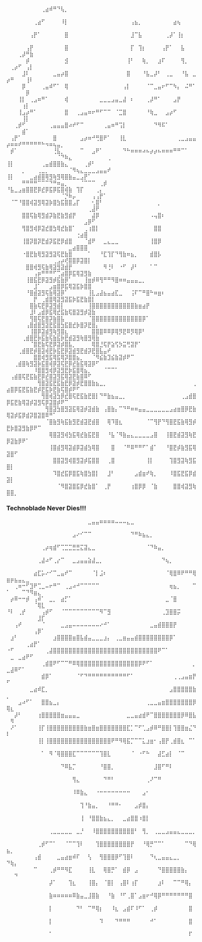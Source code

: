 ⠀⠀⠀⠀⠀⠀⠀⠀⠀⢀⣴⠾⠛⠙⢧⡀⠀⠀⠀⠀⠀⠀⠀⠀⠀⠀⠀⠀⠀⠀⠀⠀⠀⠀⠀⠀⠀⠀⠀⠀⠀⠀⠀⠀⠀⠀⠀⠀⠀⠀⠀⠀⠀⠀⠀⠀⠀⠀⠀⠀⠀⠀⠀⠀⠀⠀⠀⠀⠀⠀⠀⠀⠀⠀⠀⠀
⠀⠀⠀⠀⠀⠀⠀⢀⣴⠋⠀⠀⠀⠀⠸⡇⠀⠀⠀⠀⠀⠀⠀⠀⠀⠀⠀⠀⠀⠀⠀⠀⢠⣦⡀⠀⠀⠀⠀⠀⠀⠀⠀⣴⢦⠀⠀⠀⠀⠀⠀⠀⠀⠀⠀⠀⠀⠀⠀⠀⠀⠀⠀⠀⠀⠀⠀⠀⠀⠀⠀⠀⠀⠀⠀⠀
⠀⠀⠀⠀⠀⠀⢠⡟⠁⠀⠀⠀⠀⠀⠀⣿⠀⠀⠀⠀⠀⠀⠀⠀⠀⠀⠀⠀⠀⠀⠀⠀⣸⠉⣧⠀⠀⠀⠀⠀⠀⢀⡼⠁⢸⡆⠀⠀⠀⠀⠀⠀⠀⠀⠀⠀⠀⠀⠀⠀⠀⠀⠀⠀⠀⠀⠀⠀⠀⠀⠀⠀⠀⠀⠀⠀
⠀⠀⠀⠀⠀⢠⡟⠀⠀⠀⠀⠀⠀⠀⠀⣿⠀⠀⠀⠀⠀⠀⠀⠀⠀⠀⠀⠀⠀⠀⠀⠀⡏⠀⢹⡆⠀⠀⠀⠀⢠⡟⠁⠀⠀⣧⠀⠀⠀⠀⠀⠀⢀⡼⠛⣷⠀⠀⠀⠀⠀⠀⠀⠀⠀⠀⠀⠀⠀⠀⠀⠀⠀⠀⠀⠀
⠀⠀⠀⠀⠀⡾⠀⠀⠀⠀⠀⠀⠀⠀⠀⣺⠀⠀⠀⠀⠀⠀⠀⠀⠀⠀⠀⠀⠀⠀⠀⢸⠃⠀⠀⢷⡀⠀⠀⣰⠏⠀⠀⠀⠀⢻⡀⠀⠀⠀⢀⡴⠋⠀⢠⡇⠀⠀⠀⠀⠀⠀⠀⠀⠀⠀⠀⠀⠀⠀⠀⠀⠀⠀⠀⠀
⠀⠀⠀⠀⣸⠇⠀⠀⠀⠀⠀⠀⣀⣤⡴⣿⠀⠀⠀⠀⠀⠀⠀⠀⠀⠀⠀⠀⠀⠀⠀⣿⠀⠀⠀⠘⣧⣀⡼⠃⠀⢀⣀⠀⠀⠘⣧⠀⣀⡴⠛⠀⠀⠀⢸⠇⠀⠀⠀⠀⠀⠀⠀⠀⠀⠀⠀⠀⠀⠀⠀⠀⠀⠀⠀⠀
⠀⠀⠀⠀⡿⠀⠀⠀⠀⢀⣤⠾⠋⠁⠀⢿⠀⠀⠀⠀⠀⠀⠀⠀⠀⠀⠀⠀⠀⠀⢠⡇⠀⠀⠀⠀⠈⠉⣀⣤⠖⠋⠉⠳⡄⠀⠬⠛⠁⠀⠀⠀⠀⠀⡿⠀⠀⠀⠀⠀⠀⠀⠀⠀⠀⠀⠀⠀⠀⠀⠀⠀⠀⠀⠀⠀
⠀⠀⠀⢸⡇⠀⢀⣠⠶⠛⠁⠀⠀⠀⠀⢾⠀⠀⠀⠀⠀⠀⠀⠀⣀⣀⣀⣠⣤⣀⣼⠀⠆⠀⠀⠀⢀⡼⠛⠁⠀⠀⠀⣠⡟⠀⠀⠀⠀⠀⠀⠀⠀⢰⡇⠀⠀⠀⠀⠀⠀⠀⠀⠀⠀⠀⠀⠀⠀⠀⠀⠀⠀⠀⠀⠀
⠀⠀⠀⢸⣠⡴⠛⠁⠀⠀⠀⠀⠀⠀⠀⣿⠀⠀⢀⣠⣤⠶⠖⠛⠋⠉⠉⠀⠈⣉⣿⠀⠀⠀⠀⠀⠘⢷⣀⠀⠀⣠⡴⠋⠀⠀⠀⠀⠀⠀⠀⠀⠀⢸⡇⠀⠀⠀⠀⠀⠀⠀⠀⠀⠀⠀⠀⠀⠀⠀⠀⠀⠀⠀⠀⠀
⠀⠀⢀⡾⠋⠀⠀⠀⠀⠀⠀⢀⣤⣤⣤⣿⠴⠞⠋⠉⠀⠀⠀⠀⠀⢀⣤⠶⠛⢩⡇⠀⠀⠀⠀⠀⠀⠀⠙⠻⠯⠁⠀⠀⠀⠀⠀⠀⠀⠀⠀⠀⠀⣾⠁⠀⠀⠀⠀⠀⠀⠀⠀⠀⠀⠀⠀⠀⠀⠀⠀⠀⠀⠀⠀⠀
⠀⢠⡟⠁⠀⠀⠀⠀⠀⠀⠀⠀⣿⠀⠀⠀⠀⠀⠀⣠⡴⠶⠚⢛⣿⠟⠁⠀⠀⢸⣇⠀⠀⠀⠀⠀⠀⠀⠀⠀⠀⠀⠀⠀⢀⣀⣠⣤⣤⡴⠶⠶⠞⠛⠛⠛⠛⠛⠓⠲⠶⢦⣤⡀⠀⠀⠀⠀⠀⠀⠀⠀⠀⠀⠀⠀
⠀⡾⠁⠀⠀⠀⠀⠀⠀⠀⠀⠀⢘⣧⡀⠀⠀⠀⠀⠉⠀⠀⣠⠟⠁⠀⠀⠀⠀⠀⠙⠓⠶⠶⠶⠴⠦⡴⡴⠦⠶⠶⠶⠛⠛⠉⠁⠀⠀⠀⠀⠀⠀⠀⠀⠀⠀⠀⠀⠀⠀⠀⠈⠙⠷⣄⠀⠀⠀⠀⠀⠀⠀⠀⠀⢀
⢸⡇⠀⠀⠀⠀⠀⠀⠀⢀⣤⣾⣿⣿⣷⣄⠀⠀⠀⠀⢀⡾⠃⠀⠀⠀⠀⠀⠀⠀⠀⠀⠀⠀⠀⠀⠀⠀⠀⠀⠀⠀⠀⠀⠀⠀⠀⠀⠀⠀⠀⠀⠀⡀⠀⠀⠀⢀⣀⡀⠀⠀⠀⠀⠀⠈⠻⢦⣄⣀⣀⣀⣠⣤⣤⠞
⢸⡇⠀⠀⠀⠀⣀⣴⣾⣿⢿⣻⢷⣻⢿⣿⣷⣤⣀⣠⡟⠁⠀⠀⠀⠀⠀⠀⠀⠀⠀⠀⠀⠀⠀⠀⠀⠀⠀⠀⠀⠀⠀⠀⠀⠀⠀⠀⠀⠀⠀⠀⠀⠛⠛⠛⠛⠉⠉⠉⠙⠛⠶⣤⡀⠀⠀⠀⠈⠉⠉⠉⠀⢀⡾⠀
⠘⣧⣀⣠⣶⣿⣿⣟⡿⣞⡿⣯⡿⣯⣿⢾⣷⠀⢹⡏⠀⠀⠀⢀⡄⠀⠀⠀⠀⠀⠀⠀⠀⠀⠀⠀⠀⠀⠀⠀⠀⠀⠀⠀⠀⠀⠀⠀⠀⠀⠀⠀⠀⠀⠀⠀⠀⠀⠀⠀⠀⠀⠀⠈⡙⠷⡤⠀⠀⠀⠀⢠⢠⡟⠁⠀
⠀⠈⠉⠘⣿⣿⢾⣽⣻⢿⣽⡷⣿⣳⣯⣿⣿⣠⡏⠀⠀⠀⢂⣿⠃⠀⠀⠀⠀⠀⠀⠀⠀⠀⠀⠀⠀⠀⠀⡀⠀⠀⠀⠀⠀⠀⠀⠀⠀⠀⠀⠀⠀⠀⠀⠀⠀⠀⠀⠀⠀⠀⠀⠀⠀⠀⠀⠀⠀⠀⢀⣼⠟⠀⠀⠀
⠀⠀⠀⠀⣿⣿⢯⣷⢿⣻⣾⡽⣷⣟⣷⣻⣾⡟⠀⠀⠀⠀⣼⡿⠀⠀⠀⠀⠀⠀⠀⠀⠀⠀⠀⠀⠀⠠⢤⣿⠆⠀⠀⠀⠀⠀⠀⠀⠀⠀⠀⠀⠀⠀⠀⠀⠀⠀⠀⠀⠀⠀⠀⠀⠀⠀⠀⠀⠀⣠⡿⠋⠀⠀⠀⠀
⠀⠀⠀⠀⢻⣿⣻⢾⡿⣽⣞⣿⣳⢿⣞⣷⣿⠁⠀⠀⢀⢰⣿⡇⠀⠀⠀⠀⠀⠀⠀⠀⠀⠀⠀⠀⠀⠀⣿⣿⠀⠀⠀⠀⠀⠀⠀⠀⠀⠀⠀⠀⠀⠀⠀⠀⠀⠀⠀⠀⠀⠀⠀⠀⠀⠀⠀⢐⣴⣿⠀⠀⠀⠀⠀⠀
⠀⠀⠀⠀⢸⣿⡽⣿⡽⣟⣾⡽⣯⣟⡿⣾⣿⠀⠀⠀⠈⣾⠟⠀⠀⣀⣄⣀⣀⠀⠀⠀⠀⠀⠀⠀⠀⢸⣿⡿⠀⠀⠀⠀⠀⠀⠀⠀⠀⠀⠀⠀⠀⠀⠀⠀⠀⠀⠀⠀⠀⠀⠀⠀⠀⣀⣴⣿⣿⣿⠀⠀⠀⠀⠀⠀
⠀⠀⠀⠀⠐⣿⣟⣷⢿⣻⣽⣻⣽⢯⣟⣷⣿⠀⠀⠀⠀⠁⠀⠀⠘⣏⢹⡏⠙⢻⣷⠶⣦⡀⠀⠀⠀⣾⣿⡧⠀⠀⠀⠀⠀⠀⠀⠀⠀⠀⠀⠀⠀⠀⠀⠀⠀⠀⠀⠀⠀⢀⣠⡴⢞⣿⣿⡿⣽⣿⡇⠀⠀⠀⠀⠀
⠀⠀⠀⠀⠀⣿⣿⢾⣻⢯⣷⢿⣽⣻⣽⣾⡟⠀⠀⠀⠀⠀⠀⠀⠀⠻⢘⠇⠀⠐⠋⠀⡼⠃⠀⠀⠀⠁⠉⠀⠀⠀⠀⠀⠀⠀⠀⠀⠀⠀⠀⠀⠀⠀⠀⠀⢠⡶⠛⠛⠛⠋⢉⣴⣿⡿⣯⢿⣽⣻⣷⠀⠀⠀⠀⠀
⠀⠀⠀⠀⠀⢸⣿⣯⣟⡿⣽⣻⡾⣯⣷⡿⠁⠀⠀⠀⢸⣶⡾⠿⢻⠛⠛⠻⣿⠶⠶⣤⣤⣤⣀⡀⠀⠀⠀⠀⠀⠀⠀⠀⠀⠀⠀⠀⠀⠀⠀⠀⠀⠀⠀⠀⣸⠁⠀⠀⣠⣶⣿⡿⣯⢿⣽⣯⡷⣿⣿⠀⠀⠀⠀⠀
⠀⠀⠀⠀⠀⠘⣿⣾⣽⣻⢯⣷⢿⣽⡿⠁⠀⠀⠀⠀⠀⢸⣇⣠⣼⣦⣤⣴⣏⣀⠀⠀⢨⠏⠉⠛⣿⠓⠶⣶⠆⠀⠀⠀⠀⠀⠀⠀⠀⠀⠀⠀⠀⠀⠀⠀⡟⠀⢀⣾⣿⢿⣽⣻⣽⣯⡷⣯⣟⣷⣿⡇⠀⠀⠀⠀
⠀⠀⠀⠀⠀⠀⣿⣷⢯⣟⡿⣽⣻⣾⡇⠀⠀⠀⠀⠀⠀⢸⣿⣿⣿⣿⣿⣿⣿⣿⣿⣿⣿⣷⣶⣴⡟⠀⠀⠀⠀⠀⠀⠀⠀⠀⠀⠀⠀⠀⠀⠀⠀⠀⠀⣸⠇⣠⣾⡿⣯⢿⣞⣯⣷⢯⣿⣽⣻⡾⣽⣷⠀⠀⠀⠀
⠀⠀⠀⠀⠀⠀⢻⣿⢯⣟⣿⡽⣷⣿⣧⠀⠀⠀⠀⠀⠀⠈⣿⣿⣿⣿⣿⣿⣿⣿⣿⣿⣿⣿⣿⡿⠁⠀⠀⠀⠀⠀⠀⠀⠀⠀⠀⠀⠀⠀⠀⠀⠀⠀⢠⣿⣾⣿⣻⣽⣟⣯⣿⣳⣯⣿⣞⡷⣿⡽⣟⣿⡄⠀⠀⠀
⠀⠀⠀⠀⠀⠀⢸⣿⡿⣽⣾⣻⢷⣻⣿⣆⠀⠀⠀⠀⠀⠀⣿⣿⣿⠿⠿⡿⢿⡻⣟⠿⡻⢿⡿⠃⠀⠀⠀⠀⠀⠀⠀⠀⠀⠀⠀⠀⠀⠀⠀⠀⠀⢀⣾⣿⣟⡷⣯⣷⢯⣷⣯⡷⣟⣾⣽⣻⢷⣿⣻⢿⣷⠀⠀⠀
⠀⠀⠀⠀⠀⠀⠈⣿⣟⣷⢯⣟⡿⣽⡾⣿⣧⡀⠀⠀⠀⠀⢿⣿⣘⢯⡟⣵⢫⡳⣭⢛⣽⡟⠁⠀⠀⠀⠀⠀⠀⠀⠀⠀⠀⠀⠀⠀⠀⠀⠀⠀⢀⣾⣿⣟⡾⣿⣽⢾⣟⡷⣯⣟⡿⣽⣾⣻⣟⣾⡽⣟⣿⣧⣤⠞
⠀⠀⠀⠀⠀⠀⠀⣿⣿⢾⣻⣯⢿⣯⢿⡽⣿⣿⣦⡀⠀⠀⠈⠻⣮⣷⣹⣮⣷⣽⡾⠟⠉⠀⠀⠀⠀⠀⠀⠀⠀⠀⠀⠀⠀⠀⠀⠀⠀⠀⠀⢀⣾⣿⢷⣻⣽⡷⣯⣿⢾⡿⣽⢯⣟⡿⣞⣷⣯⢿⣽⡿⠋⠀⠀⠀
⠀⠀⠀⠀⠀⠀⠀⠸⣿⣿⣻⢾⡿⣽⣻⣟⡷⣯⣿⢿⣦⡀⠀⠀⠀⠈⠉⠉⠁⠀⠀⠀⠀⠀⠀⠀⠀⠀⠀⠀⠀⠀⠀⠀⠀⠀⠀⠀⠀⠀⢠⣾⣿⢯⣟⣯⣷⣟⡿⣞⣿⣽⣻⣯⢿⣽⣟⣷⣿⠿⠋⠀⠀⠀⠀⠀
⠀⠀⠀⠀⠀⠀⠀⠀⢻⣿⣽⣯⣟⣯⣷⣟⡿⣽⡾⣟⣿⣿⣷⣦⣀⡀⠀⠀⠀⠀⠀⠀⠀⠀⠀⠀⠀⠀⠀⠀⠀⠀⠀⠀⠀⠀⠀⠀⢀⣴⣿⡿⣯⣟⣯⣷⣟⡾⣟⣯⡷⣟⣷⢯⣿⡾⠟⠋⠀⠀⠀⠀⠀⠀⠀⠀
⠀⠀⠀⠀⠀⠀⠀⠀⠀⢻⣿⢾⣽⣳⡿⣞⣿⢯⣟⣯⣷⣟⣿⡇⠙⠛⣷⣦⣤⣀⡀⠀⠀⠀⠀⠀⠀⠀⠀⠀⠀⠀⠀⠀⠀⢀⣠⣾⣿⡿⣯⣟⣷⢿⣽⡾⣽⣻⢯⡿⣽⣿⡾⠟⠉⠀⠀⠀⠀⠀⠀⠀⠀⠀⠀⠀
⠀⠀⠀⠀⠀⠀⠀⠀⠀⠀⢻⣿⣽⣳⣿⣻⣽⣯⢿⣽⡾⣽⣾⣷⠀⢠⣿⣷⡄⠉⠙⠛⠶⠶⣤⣤⣀⣀⣀⣀⣀⣀⣠⣴⣶⣿⡿⣟⣷⢿⣽⡾⣯⡿⣾⡽⣿⣽⣿⠿⠛⠁⠀⠀⠀⠀⠀⠀⠀⠀⠀⠀⠀⠀⠀⠀
⠀⠀⠀⠀⠀⠀⠀⠀⠀⠀⠈⣿⣷⣻⢷⣯⣷⣻⣟⣾⣽⣟⣾⣿⠀⠀⢿⠹⣿⣆⠀⠀⠀⠀⠀⠀⠈⠉⢻⡟⠙⢻⣿⣟⣯⣷⢿⣻⡾⣟⡷⣿⣽⣻⣷⡿⠟⠉⠀⠀⠀⠀⠀⠀⠀⠀⠀⠀⠀⠀⠀⠀⠀⠀⠀⠀
⠀⠀⠀⠀⠀⠀⠀⠀⠀⠀⠀⢿⣿⣽⣻⢾⣳⣯⢿⣞⣷⣯⣟⣿⠀⠀⠘⣧⠈⠻⣷⣤⣄⣀⣀⣀⣀⣠⣿⠀⠀⢸⣿⣟⣾⣽⣻⢷⣟⡿⣽⣷⡿⠟⠁⠀⠀⠀⠀⠀⠀⠀⠀⠀⠀⠀⠀⠀⠀⠀⠀⠀⠀⠀⠀⠀
⠀⠀⠀⠀⠀⠀⠀⠀⠀⠀⠀⢸⣿⣾⣻⢿⣽⣾⡿⣽⣾⣳⢿⣿⠀⠀⠀⣿⠀⠀⠈⠛⠿⠛⠛⠋⠁⣾⠁⠀⠀⠘⣿⣟⡾⣷⣻⣯⢿⣽⣿⠋⠀⠀⠀⠀⠀⠀⠀⠀⠀⠀⠀⠀⠀⠀⠀⠀⠀⠀⠀⠀⠀⠀⠀⠀
⠀⠀⠀⠀⠀⠀⠀⠀⠀⠀⠀⠀⣿⣿⣽⣻⢾⣿⣻⣽⡾⣯⣿⣿⠀⠀⢀⣿⠀⠀⠀⠀⠀⠀⠀⠀⢸⡇⠀⠀⠀⠀⢹⣿⣻⣽⢷⣻⣯⣿⡇⠀⠀⠀⠀⠀⠀⠀⠀⠀⠀⠀⠀⠀⠀⠀⠀⠀⠀⠀⠀⠀⠀⠀⠀⠀
⠀⠀⠀⠀⠀⠀⠀⠀⠀⠀⠀⠀⠹⣿⣞⣯⡿⣿⣯⢷⣿⣳⣿⡇⠀⠀⣸⠃⠀⠀⠀⠀⠀⣠⣾⣶⠞⢷⡀⠀⠀⠀⠸⣿⣯⣟⣯⡿⣾⣽⡇⠀⠀⠀⠀⠀⠀⠀⠀⠀⠀⠀⠀⠀⠀⠀⠀⠀⠀⠀⠀⠀⠀⠀⠀⠀
⠀⠀⠀⠀⠀⠀⠀⠀⠀⠀⠀⠀⠀⠈⠻⣿⣽⣿⣯⡿⣞⣷⣿⠁⠀⢀⡟⠀⠀⠀⠀⠀⢰⣿⡿⡿⠀⠈⣷⠀⠀⠀⠀⣿⣿⢾⣽⣻⢷⣿⣿⡀⠀⠀⠀⠀⠀⠀⠀⠀⠀⠀⠀⠀⠀⠀⠀⠀⠀⠀⠀⠀⠀⠀⠀⠀
### Technoblade Never Dies!!!

⠀⠀⠀⠀⠀⠀⠀⠀⠀⠀⠀⠀⠀⠀⠀⠀⠀⠀⠀⠀⠀⣀⣤⣤⠶⠶⠶⠶⠤⠤⠤⣄⣀⠀⠀⠀⠀⠀⠀⠀⠀⠀⠀⠀⠀⠀⠀⠀⠀⠀⠀⠀⠀⠀⠀⠀⠀⠀⠀
⠀⠀⠀⠀⠀⠀⠀⠀⠀⠀⠀⠀⠀⠀⠀⠀⠀⣠⠔⠊⠉⠉⠀⠀⠀⠀⠀⠀⠀⠀⠀⠀⠙⠛⠷⣦⣄⡀⠀⠀⠀⠀⠀⠀⠀⠀⠀⠀⠀⠀⠀⠀⠀⠀⠀⠀⠀⠀⠀
⠀⠀⠀⠀⠀⠀⠀⠀⠀⢀⡴⢶⣾⠋⢉⣉⣉⣛⣛⣍⣽⣄⣀⠀⠀⠀⠀⠀⠀⠀⠀⠀⠀⠀⠀⠀⠈⠙⠷⣤⡀⠀⠀⠀⠀⠀⠀⠀⠀⠀⠀⠀⠀⠀⠀⠀⠀⠀⠀
⠀⠀⠀⠀⠀⠀⠀⠀⢀⣼⠴⠋⢀⡔⠉⠀⠀⣀⣠⣤⣤⣵⣼⣀⡀⠀⠀⠀⠀⠀⠀⠀⠀⠀⠀⠀⠀⠀⠀⠀⠙⢦⡀⠀⠀⠀⠀⠀⠀⠀⠀⠀⠀⠀⠀⠀⠀⠀⠀
⠀⠀⠀⠀⠀⠀⠀⣴⣏⡥⠔⠊⠉⣀⣤⠞⠉⠀⠀⠀⠀⠀⠈⡇⣨⠆⠀⠀⠀⠀⠀⠀⠀⠀⠀⠀⠀⠀⠀⠀⠀⠈⢿⣿⠿⠟⠛⠛⢿⣶⡶⣦⣤⣄⣀⠀⠀⠀⠀
⠀⠀⢀⠶⠒⠋⣹⠟⢉⣀⠤⠖⠛⠉⠀⢀⣠⠴⠚⠉⠉⠉⠉⠉⠀⠀⠀⠀⠀⠀⠀⠀⠀⠀⠀⠀⠀⠀⠀⠀⠀⠀⢶⣦⡀⠀⠀⠀⠉⠁⠀⠀⠀⠉⠙⠻⣶⣄⠀
⠀⡴⠿⠒⠒⡾⠀⢠⠾⠁⠀⣀⡀⠀⣴⡋⠁⠀⠀⠀⠀⠀⠀⠀⠀⠀⠀⠀⠀⠀⠀⠀⠀⠀⠀⠀⠀⠀⠀⠀⠀⣀⠈⣿⠀⠀⠀⠀⠀⠀⠀⠀⠀⠀⠀⠀⠈⢿⣇
⠘⠇⠀⢀⡞⠀⠀⠀⠀⢠⡾⠋⠀⠀⠈⠉⠉⠉⠉⠉⠉⠉⠉⠉⠻⠉⣻⠀⠀⠀⠀⠀⠀⠀⠀⠀⠀⠀⠀⠀⢀⣹⣿⣿⡭⠀⠀⠀⠀⠀⠀⠀⠀⠀⠀⠀⠀⣸⡏
⠀⠀⢠⠞⠀⠀⠀⠀⠀⠈⠀⠀⠀⠀⣀⣠⣤⠤⠤⠤⠤⠤⠤⠤⠔⠚⠁⠀⠀⠀⠀⠀⠀⠀⠀⠀⠀⣀⣤⣾⣿⣿⣿⡟⠀⠀⠀⠀⠀⠀⠀⠀⠀⠀⠀⠀⢠⡿⠁
⠀⣰⠃⠀⠀⠀⠀⠀⠀⠀⠀⠀⣰⣿⣿⣿⣿⣶⣿⣧⣾⣤⣀⣀⣀⣰⡄⠀⢀⣀⣶⣤⣤⣾⣿⣿⣿⣿⣿⣿⣿⣿⡿⠁⠀⠀⠀⠀⠀⠀⠀⠀⠀⠀⢀⣴⡟⠁⠀
⠐⠋⠀⠀⠀⠀⠀⠀⠀⠀⢀⣼⣿⣿⣿⣿⣿⣿⣿⣿⣿⣿⣿⣿⣿⣿⣿⣿⣿⣿⣿⣿⣿⣿⣿⣿⣿⣿⣿⠟⠉⠁⠀⠀⠀⠀⠀⠀⠀⠀⣀⠀⣀⣴⠟⠋⠀⠀⠀
⠀⠀⠀⠀⠀⠀⠀⠀⠀⢀⣾⣿⠟⠋⠉⠉⠛⠿⢿⣿⣿⣿⣿⣿⣿⣿⣿⣿⣿⣿⣿⣿⣿⣿⡿⠟⠋⠁⠀⠀⠀⠀⠀⠀⠀⠀⠀⠀⡀⣀⣼⠿⠋⠁⠀⠀⠀⠀⠀
⠀⠀⠀⠀⠀⠀⠀⠀⠀⣾⡿⠁⠀⠀⠀⠀⠀⠀⠈⠋⠙⠛⠛⠛⠛⠛⠛⠛⠛⠛⠛⠋⠁⠀⠀⠀⠀⠀⠀⠀⠀⠀⠀⢀⢀⣠⣤⣶⡟⠋⠀⠀⠀⠀⠀⠀⠀⠀⠀
⠀⠀⠀⠀⠀⠀⣀⣴⠾⣏⡀⠀⠀⠀⠀⠀⠀⠀⠀⠀⠀⠀⠀⠀⠀⠀⠀⠀⠀⠀⠀⠀⠀⠀⠀⠀⠀⠀⠀⠀⠀⠀⣠⣿⣿⣿⣿⣿⣷⡀⠀⠀⠀⠀⠀⠀⠀⠀⠀
⠀⠀⠀⣠⠴⠋⠁⠀⠀⣿⣿⣦⣀⡄⠀⠀⠀⠀⠀⠀⠀⠀⠀⠀⠀⠀⠀⠀⠀⠀⠀⠀⠀⠀⠀⠀⢀⣀⣀⣤⣶⣿⣿⣿⣿⣿⣿⣿⡿⢿⣆⠀⠀⠀⠀⠀⠀⠀⠀
⠀⠀⡼⠃⠀⠀⠀⠀⢰⣿⣿⣿⣿⣿⣶⣤⣤⣤⣀⠀⠀⠀⠀⠀⠀⠀⠀⠀⠀⠀⠀⣀⣀⣤⣴⣾⠟⠉⣿⣿⣿⣿⣿⣿⣿⡿⠿⣿⣧⠀⠻⠀⠀⠀⠀⠀⠀⠀⠀
⠀⠜⠁⠀⠀⠀⠀⠀⢸⡏⢸⣿⣿⣿⣿⣿⣿⣿⣿⣿⣷⣶⣿⣶⣿⣿⣿⣿⣿⣿⣿⣏⡁⠉⠋⢁⣠⡾⠿⠛⣿⣿⡇⢹⣿⣿⣶⣌⠙⠇⠀⠀⠀⠀⠀⠀⠀⠀⠀
⠀⠀⠀⠀⠀⠀⠀⠀⢸⡇⢸⣿⣿⣿⣿⣿⣿⣿⣿⣿⣿⣿⣿⣿⣿⣿⣿⠟⠛⠻⢿⣯⡉⠉⠉⣅⣰⣶⠂⢠⣿⡟⢀⣾⣿⣆⠀⠉⠁⠀⠀⠀⠀⠀⠀⠀⠀⠀⠀
⠀⠀⠀⠀⠀⠀⠀⠀⠀⠁⠀⠻⠈⢿⣿⣿⣿⣏⠉⠉⠉⠉⠉⠉⢹⣿⣇⠀⠀⠀⠀⠀⠈⠀⠐⠋⠓⠀⠀⣼⣋⣴⡇⠀⠈⠉⠀⠀⠀⠀⠀⠀⠀⠀⠀⠀⠀⠀⠀
⠀⠀⠀⠀⠀⠀⠀⠀⠀⠀⠀⠀⠀⠀⠙⠿⣧⡉⠀⠀⠀⠀⠀⠀⠘⣿⣿⡀⠀⠀⠀⠀⠀⠀⠀⠀⠀⠀⣸⣿⠋⠛⠇⠀⠀⠀⠀⠀⠀⠀⠀⠀⠀⠀⠀⠀⠀⠀⠀
⠀⠀⠀⠀⠀⠀⠀⠀⠀⠀⠀⠀⠀⠀⠀⠀⠀⢻⣄⠀⠀⠀⠀⠀⠀⠙⠛⠃⠀⠀⠀⠀⠀⠀⠀⠀⢀⠜⠉⠛⠀⠀⠀⠀⠀⠀⠀⠀⠀⠀⠀⠀⠀⠀⠀⠀⠀⠀⠀
⠀⠀⠀⠀⠀⠀⠀⠀⠀⠀⠀⠀⠀⠀⠀⠀⠀⠸⠿⣷⣄⠀⠀⠐⠒⠒⠒⠒⠒⠒⠒⠒⠀⠀⠀⣠⠂⠀⠀⠀⠀⠀⠀⠀⠀⠀⠀⠀⠀⠀⠀⠀⠀⠀⠀⠀⠀⠀⠀
⠀⠀⠀⠀⠀⠀⠀⠀⠀⠀⠀⠀⠀⠀⠀⠀⠀⠀⠀⢹⠘⣷⣤⡀⠀⠀⠘⠛⠛⠂⠀⠀⠀⣠⡾⣿⡄⠀⠀⠀⠀⠀⠀⠀⠀⠀⠀⠀⠀⠀⠀⠀⠀⠀⠀⠀⠀⠀⠀
⠀⠀⠀⠀⠀⠀⠀⠀⠀⠀⠀⠀⠀⠀⠀⠀⠀⠀⠀⢸⠀⠘⣿⣿⣷⣦⣄⡀⠀⠀⣀⣴⣿⣿⠰⣿⡇⠀⠀⠀⠀⠀⠀⠀⠀⠀⠀⠀⠀⠀⠀⠀⠀⠀⠀⠀⠀⠀⠀
⠀⠀⠀⠀⠀⠀⠀⠀⠀⠀⠀⢀⣀⣀⣀⣀⣀⠀⣀⡘⠀⠀⠸⣿⣿⣿⣿⣿⣿⣿⣿⣿⣿⠃⠀⢻⡀⠀⢀⣀⣀⣠⣤⣤⣄⣀⣀⣀⡀⠀⠀⠀⠀⠀⠀⠀⠀⠀⠀
⠀⠀⠀⠀⠀⠀⠀⠀⢀⡾⠋⠉⠁⠀⠀⠈⠉⠉⢹⠇⠀⠀⠀⢹⣿⣿⣿⣿⣿⣿⣿⣿⡟⠀⠀⠘⢿⡛⠉⠉⠁⠀⠀⠀⠀⠀⠉⠙⢿⣦⡀⠀⠀⠀⠀⠀⠀⠀⠀
⠀⠀⠀⠀⠀⠀⠀⢠⣾⠀⠀⠀⠀⣀⣤⣴⣶⠾⠏⠀⠀⢣⠀⠀⢻⣿⣿⣿⡿⠋⢹⣿⠇⠀⠀⠀⠀⠙⢆⣀⣤⣤⣄⣀⡀⠀⠀⠀⠀⠙⢷⡄⠀⠀⠀⠀⠀⠀⠀
⠀⠀⠀⠀⠀⠀⠀⠉⠀⠀⠀⢀⡾⠛⠛⠻⣏⠀⠀⠀⠀⢸⣇⠀⠀⢿⣿⡛⠁⠀⣾⡿⠀⣠⠀⠀⠀⠀⠀⠙⣿⣿⣿⣿⣿⣷⡄⠀⠀⠀⠀⠙⠀⠀⠀⠀⠀⠀⠀
⠀⠀⠀⠀⠀⠀⠀⠀⠀⠀⠀⡼⠁⠀⠀⠀⢹⣆⠀⠀⠀⢸⣿⡄⠀⠈⣿⡇⠀⢠⣿⠇⢰⡏⠀⠀⠀⠀⠀⣰⠇⠀⠀⠉⠉⠛⢿⡄⠀⠀⠀⠀⠀⠀⠀⠀⠀⠀⠀
⠀⠀⠀⠀⠀⠀⠀⠀⠀⠀⠀⣷⠶⠶⠶⠶⠶⠿⣷⣤⣀⣸⣿⣷⠀⠀⠘⣷⠀⠘⠋⢀⣿⠁⣠⣶⠖⠚⢿⡿⠛⠛⠛⠛⠛⠛⠛⣿⠀⠀⠀⠀⠀⠀⠀⠀⠀⠀⠀
⠀⠀⠀⠀⠀⠀⠀⠀⠀⠀⠀⡇⠀⠀⠀⠀⠀⠀⠙⠃⠀⠉⠛⢿⡆⠀⠀⠸⣆⠀⣠⣾⠏⠸⠋⠁⠀⢀⡾⠀⠀⠀⠀⠀⠀⠀⠀⣿⠀⠀⠀⠀⠀⠀⠀⠀⠀⠀⠀
⠀⠀⠀⠀⠀⠀⠀⠀⠀⠀⠀⡇⠀⠀⠀⠀⠀⠀⠀⠀⠀⠀⠀⠀⠹⠀⠀⠀⠙⠛⠛⠛⠀⠀⠀⠀⠀⠚⠁⠀⠀⠀⠀⠀⠀⠀⠀⣿⠀⠀⠀⠀⠀⠀⠀⠀⠀⠀⠀
⠀⠀⠀⠀⠀⠀⠀⠀⠀⠀⠀⠁⠀⠀⠀⠀⠀⠀⠀⠀⠀⠀⠀⠀⠀⠀⠀⠀⠀⠀⠀⠀⠀⠀⠀⠀⠀⠀⠀⠀⠀⠀⠀⠀⠀⠀⠀⠏⠀⠀⠀⠀⠀⠀⠀⠀⠀⠀⠀
<!--
**NarasimaPandiyan/NarasimaPandiyan** is a ✨ _special_ ✨ repository because its `README.md` (this file) appears on your GitHub profile.

Here are some ideas to get you started:

- 🔭 I’m currently working on ...
- 🌱 I’m currently learning ... 
- 👯 I’m looking to collaborate on ...
- 🤔 I’m looking for help with ...
- 💬 Ask me about ...
- 📫 How to reach me: ...
- 😄 Pronouns: ...
- ⚡ Fun fact: ...
-->
